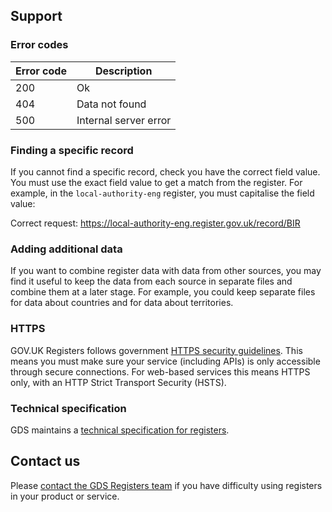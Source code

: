 ## Support 

### Error codes

| Error code | Description           |
|------------|-----------------------|
| 200        | Ok                    |
| 404        | Data not found        |
| 500        | Internal server error |

### Finding a specific record

If you cannot find a specific record, check you have the correct field value. You must use the exact field value to get a match from the register. For example, in the `local-authority-eng` register, you must capitalise the field value: 

Correct request: https://local-authority-eng.register.gov.uk/record/BIR

### Adding additional data 

If you want to combine register data with data from other sources, you may find it useful to keep the data from each source in separate files and combine them at a later stage. For example, you could keep separate files for data about countries and for data about territories.

### HTTPS

GOV.UK Registers follows government [HTTPS security guidelines](https://www.gov.uk/service-manual/technology/using-https). This means you must make sure your service (including APIs) is only accessible through secure connections. For web-based services this means HTTPS only, with an HTTP Strict Transport Security (HSTS).

### Technical specification

GDS maintains a [technical specification for registers](https://openregister.github.io/specification/).

## Contact us 

Please [contact the GDS Registers team](https://registers.cloudapps.digital/support.html) if you have difficulty using registers in your product or service.

